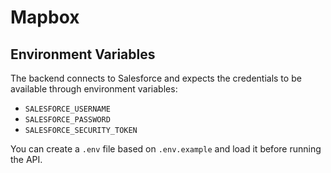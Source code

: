 # Mapbox

## Environment Variables

The backend connects to Salesforce and expects the credentials to be
available through environment variables:

- `SALESFORCE_USERNAME`
- `SALESFORCE_PASSWORD`
- `SALESFORCE_SECURITY_TOKEN`

You can create a `.env` file based on `.env.example` and load it before
running the API.
